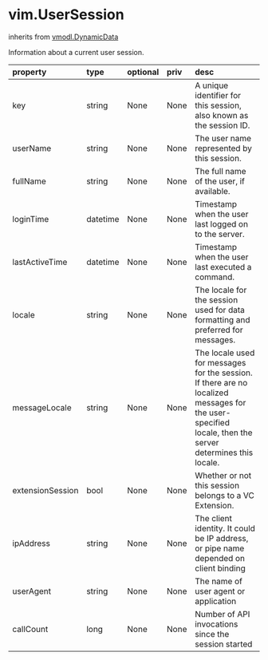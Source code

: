 vim.UserSession
===============
inherits from [vmodl.DynamicData](docs/vmodl.DynamicData.md)


Information about a current user session.

| property | type | optional | priv | desc |
|:---------|:-----|:---------|:-----|:-----|
| key | string | None | None | A unique identifier for this session,   also known as the session ID. |
| userName | string | None | None | The user name represented by this session. |
| fullName | string | None | None | The full name of the user, if available. |
| loginTime | datetime | None | None | Timestamp when the user last logged on to the server. |
| lastActiveTime | datetime | None | None | Timestamp when the user last executed a command. |
| locale | string | None | None | The locale for the session used for data formatting and preferred for messages. |
| messageLocale | string | None | None | The locale used for messages for the session.  If there are no localized messages for the user-specified locale, then  the server determines this locale. |
| extensionSession | bool | None | None | Whether or not this session belongs to a VC Extension. |
| ipAddress | string | None | None | The client identity. It could be IP address, or pipe name depended  on client binding |
| userAgent | string | None | None | The name of user agent or application |
| callCount | long | None | None | Number of API invocations since the session started |


